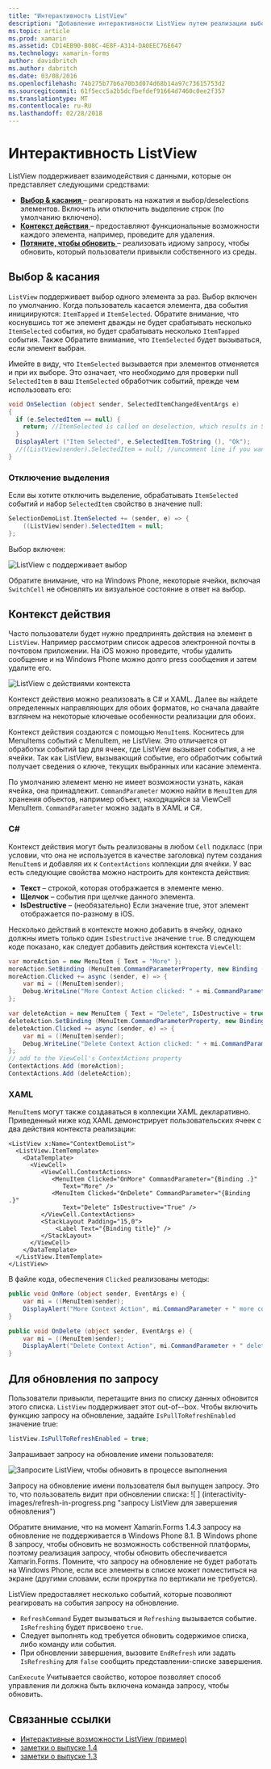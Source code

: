 ```yaml
---
title: "Интерактивность ListView"
description: "Добавление интерактивности ListView путем реализации выбора, проведите для удаления и потяните, чтобы обновить."
ms.topic: article
ms.prod: xamarin
ms.assetid: CD14EB90-B08C-4E8F-A314-DA0EEC76E647
ms.technology: xamarin-forms
author: davidbritch
ms.author: dabritch
ms.date: 03/08/2016
ms.openlocfilehash: 74b275b77b6a70b3d074d68b14a97c73615753d2
ms.sourcegitcommit: 61f5ecc5a2b5dcfbefdef91664d7460c0ee2f357
ms.translationtype: MT
ms.contentlocale: ru-RU
ms.lasthandoff: 02/28/2018
---
```

# <a name="listview-interactivity"></a>Интерактивность ListView

ListView поддерживает взаимодействия с данными, которые он представляет следующими средствами:

- [**Выбор & касания** ](#selectiontaps) &ndash; реагировать на нажатия и выбор/deselections элементов. Включить или отключить выделение строк (по умолчанию включено).
- [**Контекст действия** ](#Context_Actions) &ndash; предоставляют функциональные возможности каждого элемента, например, проведите для удаления.
- [**Потяните, чтобы обновить** ](#Pull_to_Refresh) &ndash; реализовать идиому запросу, чтобы обновить, который пользователи привыкли собственного из среды.

<a name="selectiontaps" />

## <a name="selection--taps"></a>Выбор & касания
`ListView` поддерживает выбор одного элемента за раз. Выбор включен по умолчанию. Когда пользователь касается элемента, два события инициируются: `ItemTapped` и `ItemSelected`. Обратите внимание, что коснувшись тот же элемент дважды не будет срабатывать несколько `ItemSelected` события, но будет срабатывать несколько `ItemTapped` события. Также Обратите внимание, что `ItemSelected` будет вызываться, если элемент выбран.

Имейте в виду, что `ItemSelected` вызывается при элементов отменяется и при их выборе. Это означает, что необходимо для проверки null `SelectedItem` в ваш `ItemSelected` обработчик событий, прежде чем использовать его:

```csharp
void OnSelection (object sender, SelectedItemChangedEventArgs e)
{
  if (e.SelectedItem == null) {
    return; //ItemSelected is called on deselection, which results in SelectedItem being set to null
  }
  DisplayAlert ("Item Selected", e.SelectedItem.ToString (), "Ok");
  //((ListView)sender).SelectedItem = null; //uncomment line if you want to disable the visual selection state.
}
```

### <a name="disabling-selection"></a>Отключение выделения

Если вы хотите отключить выделение, обрабатывать `ItemSelected` событий и набор `SelectedItem` свойство в значение null:

```csharp
SelectionDemoList.ItemSelected += (sender, e) => {
    ((ListView)sender).SelectedItem = null;
};
```

Выбор включен:

![](interactivity-images/selection-default.png "ListView с поддерживает выбор")

Обратите внимание, что на Windows Phone, некоторые ячейки, включая `SwitchCell` не обновлять их визуальное состояние в ответ на выбор.

<a name="Context_Actions" />

## <a name="context-actions"></a>Контекст действия
Часто пользователи будет нужно предпринять действия на элемент в `ListView`. Например рассмотрим список адресов электронной почты в почтовом приложении. На iOS можно проведите, чтобы удалить сообщение и на Windows Phone можно долго press сообщения и затем удалите его.

![](interactivity-images/context-default.png "ListView с действиями контекста")

Контекст действия можно реализовать в C# и XAML. Далее вы найдете определенных направляющих для обоих форматов, но сначала давайте взглянем на некоторые ключевые особенности реализации для обоих.

Контекст действия создаются с помощью `MenuItem`s. Коснитесь для MenuItems событий с MenuItem, не ListView. Это отличается от обработки событий tap для ячеек, где ListView вызывает события, а не ячейки. Так как ListView, вызывающий событие, его обработчик событий получает сведения о ключе, текущих выбранных или касание элемента.

По умолчанию элемент меню не имеет возможности узнать, какая ячейка, она принадлежит. `CommandParameter` можно найти в `MenuItem` для хранения объектов, например объект, находящийся за ViewCell MenuItem. `CommandParameter` можно задать в XAML и C#.

### <a name="c"></a>C#  

Контекст действия могут быть реализованы в любом `Cell` подкласс (при условии, что она не используется в качестве заголовка) путем создания `MenuItem`s и добавляя их к `ContextActions` коллекции для ячейки. У вас есть следующие свойства можно настроить для контекста действия:

* **Текст** &ndash; строкой, которая отображается в элементе меню.
* **Щелчок** &ndash; события при щелчке данного элемента.
* **IsDestructive** &ndash; (необязательно) Если значение true, этот элемент отображается по-разному в iOS.

Несколько действий в контексте можно добавить в ячейку, однако должны иметь только один `IsDestructive` значение `true`. В следующем коде показано, как следует добавить действия контекста `ViewCell`:

```csharp
var moreAction = new MenuItem { Text = "More" };
moreAction.SetBinding (MenuItem.CommandParameterProperty, new Binding ("."));
moreAction.Clicked += async (sender, e) => {
    var mi = ((MenuItem)sender);
    Debug.WriteLine("More Context Action clicked: " + mi.CommandParameter);
};

var deleteAction = new MenuItem { Text = "Delete", IsDestructive = true }; // red background
deleteAction.SetBinding (MenuItem.CommandParameterProperty, new Binding ("."));
deleteAction.Clicked += async (sender, e) => {
    var mi = ((MenuItem)sender);
    Debug.WriteLine("Delete Context Action clicked: " + mi.CommandParameter);
};
// add to the ViewCell's ContextActions property
ContextActions.Add (moreAction);
ContextActions.Add (deleteAction);
```

### <a name="xaml"></a>XAML

`MenuItem`s могут также создаваться в коллекции XAML декларативно. Приведенный ниже код XAML демонстрирует пользовательских ячеек с два действия контекста реализации:

```xaml
<ListView x:Name="ContextDemoList">
  <ListView.ItemTemplate>
    <DataTemplate>
      <ViewCell>
         <ViewCell.ContextActions>
            <MenuItem Clicked="OnMore" CommandParameter="{Binding .}"
               Text="More" />
            <MenuItem Clicked="OnDelete" CommandParameter="{Binding .}"
               Text="Delete" IsDestructive="True" />
         </ViewCell.ContextActions>
         <StackLayout Padding="15,0">
             <Label Text="{Binding title}" />
         </StackLayout>
      </ViewCell>
    </DataTemplate>
  </ListView.ItemTemplate>
</ListView>
```

В файле кода, обеспечения `Clicked` реализованы методы:

```csharp
public void OnMore (object sender, EventArgs e) {
    var mi = ((MenuItem)sender);
    DisplayAlert("More Context Action", mi.CommandParameter + " more context action", "OK");
}

public void OnDelete (object sender, EventArgs e) {
    var mi = ((MenuItem)sender);
    DisplayAlert("Delete Context Action", mi.CommandParameter + " delete context action", "OK");
}
```

<a name="Pull_to_Refresh" />

## <a name="pull-to-refresh"></a>Для обновления по запросу
Пользователи привыкли, перетащите вниз по списку данных обновится этого списка. `ListView` поддерживает этот out-of--box. Чтобы включить функцию запросу на обновление, задайте `IsPullToRefreshEnabled` значение true:

```csharp
listView.IsPullToRefreshEnabled = true;
```

Запрашивает запросу на обновление имени пользователя:

![](interactivity-images/refresh-start.png "Запросите ListView, чтобы обновить в процессе выполнения")

Запросу на обновление имени пользователя был выпущен запросу. Это то, что пользователь видит при обновлении списка: ![ ] (interactivity-images/refresh-in-progress.png "запросу ListView для завершения обновления")

Обратите внимание, что на момент Xamarin.Forms 1.4.3 запросу на обновление не поддерживается в Windows Phone 8.1. В Windows phone 8 запросу, чтобы обновить не возможность собственной платформы, поэтому реализация запросу, чтобы обновить обеспечивается Xamarin.Forms. Помните, что запросу на обновление не будет работать на Windows Phone, если все элементы в списке может поместиться на экране (другими словами, если прокрутка по вертикали не требуется).

ListView предоставляет несколько событий, которые позволяют реагировать на события запросу на обновление.

-  `RefreshCommand` Будет вызываться и `Refreshing` вызывается событие. `IsRefreshing` будет присвоено `true`.
-  Следует выполнять код требуется обновить содержимое списка, либо команду или события.
-  При обновлении завершения, вызовите `EndRefresh` или задать `IsRefreshing` для `false` сообщить представлении-списке завершения.

`CanExecute` Учитывается свойство, которое позволяет способ управления ли должна быть включена команда запросу, чтобы обновить.



## <a name="related-links"></a>Связанные ссылки

- [Интерактивные возможности ListView (пример)](https://developer.xamarin.com/samples/xamarin-forms/UserInterface/ListView/interactivity)
- [заметки о выпуске 1.4](http://forums.xamarin.com/discussion/35451/xamarin-forms-1-4-0-released/)
- [заметки о выпуске 1.3](http://forums.xamarin.com/discussion/29934/xamarin-forms-1-3-0-released/)
